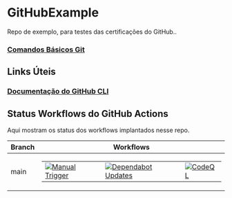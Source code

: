 # GitHubExample
Repo de exemplo, para testes das certificações do GitHub..

### [Comandos Básicos Git](/git-crash-course/Readme.md)

## Links Úteis

### [Documentação do GitHub CLI](https://cli.github.com/manual/)

## Status Workflows do GitHub Actions

Aqui mostram os status dos workflows implantados nesse repo.

| Branch  | Workflows                                                                                          |
|---------|-----------------------------------------------------------------------------------------------------|
| main    | <table><tr><td>[![Manual Trigger](https://github.com/RafaelWillians/GitHubExample/actions/workflows/manual.yml/badge.svg)](https://github.com/RafaelWillians/GitHubExample/actions/workflows/manual.yml)</td><td>[![Dependabot Updates](https://github.com/RafaelWillians/GitHubExample/actions/workflows/dependabot/dependabot-updates/badge.svg?branch=main)](https://github.com/RafaelWillians/GitHubExample/actions/workflows/dependabot/dependabot-updates)</td><td>[![CodeQL](https://github.com/RafaelWillians/GitHubExample/actions/workflows/github-code-scanning/codeql/badge.svg?branch=main)](https://github.com/RafaelWillians/GitHubExample/actions/workflows/github-code-scanning/codeql)</td></tr></table> |
